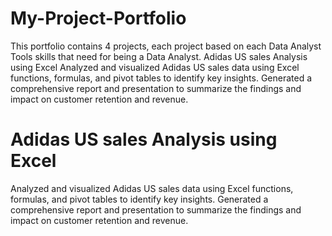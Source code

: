 # My-Project-Portfolio
This portfolio contains 4 projects, each project based on each Data Analyst Tools skills that need for being a Data Analyst.
Adidas US sales Analysis using Excel
Analyzed and visualized Adidas US sales data using Excel functions, formulas, and pivot tables to identify key insights.
Generated a comprehensive report and presentation to summarize the findings and impact on customer retention and revenue.

# Adidas US sales Analysis using Excel
Analyzed and visualized Adidas US sales data using Excel functions, formulas, and pivot tables to identify key insights.
Generated a comprehensive report and presentation to summarize the findings and impact on customer retention and revenue.

